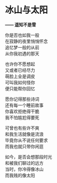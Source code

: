 # 冰山与太阳

**—— 遥知不是雪**

你是否也如我一般    
在寂静的夜里悄悄怀念    
追忆梦一般的从前     
从你我初遇的那天     

也许你不愿想起   
又或者已经尽力   
萌脸上全是调皮   
可叫我如何怪你   
便只能帮你回忆   

愿你记得那些诗词  
还有每一个睡前故事   
你喜欢拒绝得干脆   
我不怕尴尬得要死  

可曾也有些许不爽   
和我生活就像是流浪     
毕竟你从不说任何要求   
而我也就只带你闲逛   

如今，是否会想那段时光   
和被我们聊过的远方   
当时，你冷得像冰山   
而我贱的像太阳  
